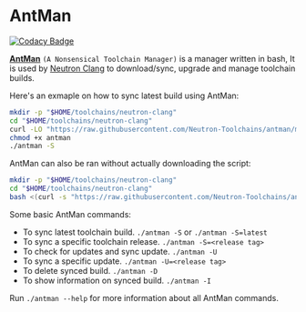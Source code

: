 # AntMan
[![Codacy Badge](https://app.codacy.com/project/badge/Grade/cdaf0c6222a44595adfb04a21e65e4f1)](https://www.codacy.com/gh/Neutron-Toolchains/antman/dashboard?utm_source=github.com&amp;utm_medium=referral&amp;utm_content=Neutron-Toolchains/antman&amp;utm_campaign=Badge_Grade)

**[AntMan](https://github.com/Neutron-Toolchains/antman.git)** `(A Nonsensical Toolchain Manager)` is a manager written in bash, It is used by [Neutron Clang](https://github.com/Neutron-Toolchains/clang-build-catalogue) to download/sync, upgrade and manage toolchain builds.

Here's an exmaple on how to sync latest build using AntMan:
```bash
mkdir -p "$HOME/toolchains/neutron-clang"
cd "$HOME/toolchains/neutron-clang"
curl -LO "https://raw.githubusercontent.com/Neutron-Toolchains/antman/main/antman"
chmod +x antman
./antman -S
```

AntMan can also be ran without actually downloading the script:
```bash
mkdir -p "$HOME/toolchains/neutron-clang"
cd "$HOME/toolchains/neutron-clang"
bash <(curl -s "https://raw.githubusercontent.com/Neutron-Toolchains/antman/main/antman") -S
```

Some basic AntMan commands:
- To sync latest toolchain build. `./antman -S` or `./antman -S=latest`
- To sync a specific toolchain release. `./antman -S=<release tag>`
- To check for updates and sync update. `./antman -U`
- To sync a specific update. `./antman -U=<release tag>`
- To delete synced build. `./antman -D`
- To show information on synced build. `./antman -I`

Run `./antman --help` for more information about all AntMan commands.
